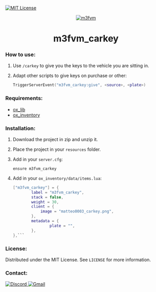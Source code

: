 [![MIT License][license-shield]][license-url]

<div align="center">
	<a href="https://github.com/matteo0003/m3fvm_carkey">
		<img src="https://i.imgur.com/OeLhwaV.png" alt="m3fvm">
	</a>
</div>

<div align="center">
	<h1>m3fvm_carkey</h1>
	<p></p>
</div>

### How to use:

1. Use `/carkey` to give you the keys to the vehicle you are sitting in.
2. Adapt other scripts to give keys on purchase or other:

   	```lua
	TriggerServerEvent("m3fvm_carkey:give", <source>, <plate>)
	```



### Requirements:

- [ox_lib](https://github.com/overextended/ox_lib/releases)
- [ox_inventory](https://github.com/overextended/ox_inventory/releases)

### Installation:

1. Download the project in zip and unzip it.
2. Place the project in your `resources` folder.
3. Add in your `server.cfg`:

	```
	ensure m3fvm_carkey
	```
4. Add in your `ox_inventory/data/items.lua`:

   	```lua
	["m3fvm_carkey"] = {
	        label = "m3fvm_carkey",
	        stack = false,
	        weight = 30,
	        client = {
	            image = "matteo0003_carkey.png",
	        },
	        metadata = {
	                plate = "",
	        },
	},```

### License:

Distributed under the MIT License. See `LICENSE` for more information.

### Contact:

<a href="https://discord.gg/NqqtkS7ekj" target="_blank">
	<img src="https://img.shields.io/badge/Discord-7289DA?style=for-the-badge&logo=discord&logoColor=white" alt="Discord">
</a>
<a href="mailto:matteo.angoin@icloud.com">
	<img src="https://img.shields.io/badge/Gmail-D14836?style=for-the-badge&logo=gmail&logoColor=white" alt="Gmail">
</a>

[license-shield]: https://img.shields.io/github/license/matteo0003/m3fvm_carkey.svg?style=for-the-badge
[license-url]: https://github.com/matteo0003/m3fvm_carkey/blob/master/LICENSE.txt
